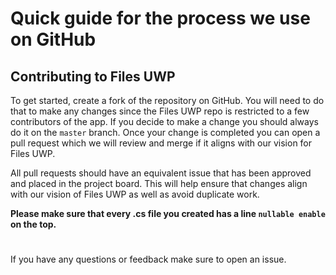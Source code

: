 # Quick guide for the process we use on GitHub

## Contributing to Files UWP

To get started, create a fork of the repository on GitHub. You will need to do that to make any changes since the Files UWP repo is restricted to a few contributors of the app. If you decide to make a change you should always do it on the `master` branch. Once your change is completed you can open a pull request which we will review and merge if it aligns with our vision for Files UWP.

All pull requests should have an equivalent issue that has been approved and placed in the project board. This will help ensure that changes align with our vision of Files UWP as well as avoid duplicate work.

**Please make sure that every .cs file you created has a line `nullable enable` on the top.**

#
If you have any questions or feedback make sure to open an issue.
